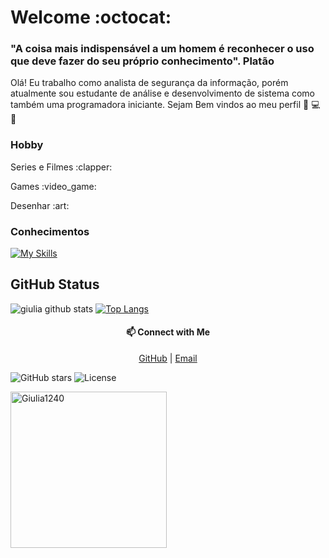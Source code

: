 
# Welcome :octocat:



 ### "A coisa mais indispensável a um homem é reconhecer o uso que deve fazer do seu próprio conhecimento". Platão 

 Olá! Eu  trabalho como analista de segurança da informação, porém atualmente  sou estudante de análise e desenvolvimento de sistema como também uma programadora iniciante. Sejam Bem vindos ao meu perfil :black_heart: :computer: :black_heart:
 </div>
 
  ### Hobby
 
 <p>Series e Filmes :clapper:</p>
 <p>Games  :video_game:</p>
 <p>Desenhar :art:</p>

### Conhecimentos
[![My Skills](https://skillicons.dev/icons?i=c,js,java,python,html,postgres,mysql,graphql,kubernetes,docker,terraform,gitlab,linux,windows)](https://skillicons.dev)

## GitHub Status
 ![giulia github stats](https://github-readme-stats.vercel.app/api?username=Giulia1240&show_icons=true&theme=nightowl)
 [![Top Langs](https://github-readme-stats.vercel.app/api/top-langs/?username=Giulia1240&layout=compact&theme=nightowl)](https://github.com/Giulia1240/github-readme-stats)

 
 
 <div align="center">
  <h4>📫 Connect with Me</h4>
  <a href="https://github.com/Giulia1240" target="_blank">GitHub</a> | 
  <a href="mailto:giuliaforlin2009@gmail.com">Email</a>
</div>

![GitHub stars](https://img.shields.io/github/stars/Giulia1240?tab=stars.svg)
![License](https://img.shields.io/badge/license-MIT-blue.svg)

 <div><img  height="250" width="250" src="https://www.inventateq.com/assets/python/small.gif" alt="Giulia1240" />

 

